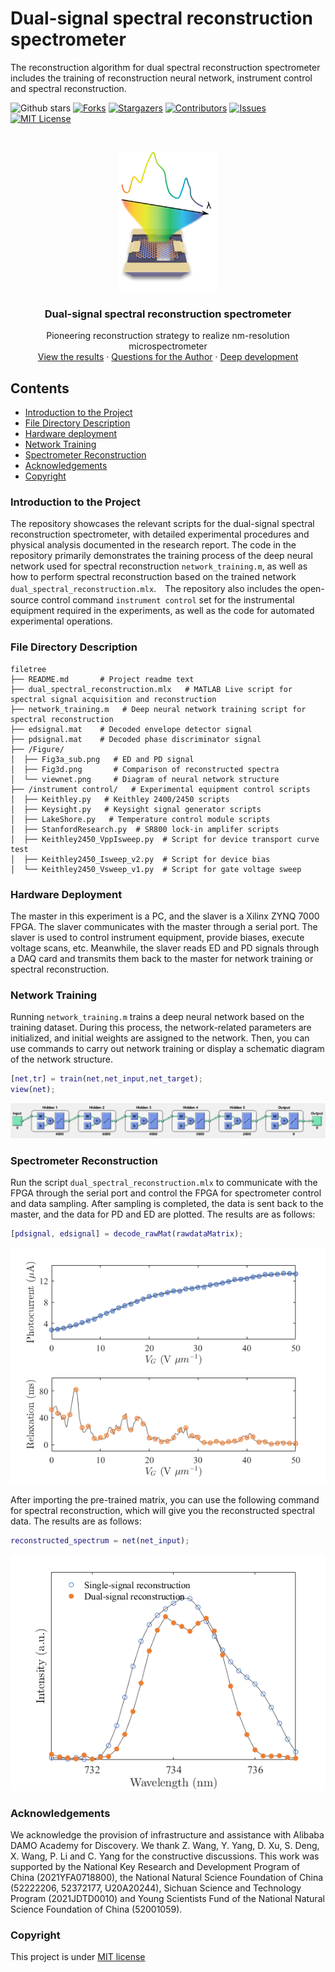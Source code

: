 # **Dual-signal spectral reconstruction spectrometer** 

The reconstruction algorithm for dual spectral reconstruction spectrometer includes the training of reconstruction neural network, instrument control and spectral reconstruction.

<!-- PROJECT SHIELDS -->

![Github stars](https://img.shields.io/github/stars/iCalculate/Dual-spectral-reconstruction.svg)
[![Forks][forks-shield]][forks-url]
[![Stargazers][stars-shield]][stars-url]
[![Contributors][contributors-shield]][contributors-url]
[![Issues][issues-shield]][issues-url]
[![MIT License][license-shield]][license-url]

<!-- PROJECT LOGO -->
<br />

<p align="center">
  <a href="https://github.com/iCalculate/Dual-spectral-reconstruction/">
    <img src="Figure/logo.png" alt="Logo" width="158" height="223">
  </a>
  <h3 align="center">Dual-signal spectral reconstruction spectrometer</h3>
  <p align="center">
    Pioneering reconstruction strategy to realize nm-resolution microspectrometer
    <br />
    <a href="https://github.com/iCalculate/Dual-spectral-reconstruction">View the results</a>
    ·
    <a href="https://github.com/iCalculate/Dual-spectral-reconstruction/issues">Questions for the Author</a>
    ·
    <a href="https://github.com/iCalculate/Dual-spectral-reconstruction/issues">Deep development</a>
  </p>

</p>




## Contents

- [Introduction to the Project](#introduction-to-the-project)
- [File Directory Description](#file-directory-description)
- [Hardware deployment](#hardware-deployment)
- [Network Training](#network-training)
- [Spectrometer Reconstruction](#spectrometer-reconstruction)
- [Acknowledgements](#acknowledgements)
- [Copyright](#copyright)

### Introduction to the Project
The repository showcases the relevant scripts for the dual-signal spectral reconstruction spectrometer, with detailed experimental procedures and physical analysis documented in the research report. The code in the repository primarily demonstrates the training process of the deep neural network used for spectral reconstruction `network_training.m`, as well as how to perform spectral reconstruction based on the trained network `dual_spectral_reconstruction.mlx`.　The repository also includes the open-source control command `instrument control` set for the instrumental equipment required in the experiments, as well as the code for automated experimental operations.

### File Directory Description

```
filetree 
├── README.md		# Project readme text
├── dual_spectral_reconstruction.mlx   # MATLAB Live script for spectral signal acquisition and reconstruction
├── network_training.m   # Deep neural network training script for spectral reconstruction
├── edsignal.mat    # Decoded envelope detector signal
├── pdsignal.mat    # Decoded phase discriminator signal
├── /Figure/
│  ├── Fig3a_sub.png   # ED and PD signal
│  ├── Fig3d.png       # Comparison of reconstructed spectra
│  └── viewnet.png     # Diagram of neural network structure
├── /instrument control/   # Experimental equipment control scripts
│  ├── Keithley.py   # Keithley 2400/2450 scripts
│  ├── Keysight.py   # Keysight signal generator scripts
│  ├── LakeShore.py   # Temperature control module scripts
│  ├── StanfordResearch.py  # SR800 lock-in amplifer scripts
│  ├── Keithley2450_VppIsweep.py  # Script for device transport curve test
│  ├── Keithley2450_Isweep_v2.py  # Script for device bias
│  └── Keithley2450_Vsweep_v1.py  # Script for gate voltage sweep
```
### Hardware Deployment

The master in this experiment is a PC, and the slaver is a Xilinx ZYNQ 7000 FPGA. The slaver communicates with the master through a serial port. The slaver is used to control instrument equipment, provide biases, execute voltage scans, etc. Meanwhile, the slaver reads ED and PD signals through a DAQ card and transmits them back to the master for network training or spectral reconstruction.

### Network Training

Running `network_training.m` trains a deep neural network based on the training dataset. During this process, the network-related parameters are initialized, and initial weights are assigned to the network. Then, you can use commands to carry out network training or display a schematic diagram of the network structure.
```matlab
[net,tr] = train(net,net_input,net_target);
view(net);
```
![viewnet](Figure/viewnet.png)

### Spectrometer Reconstruction

Run the script `dual_spectral_reconstruction.mlx` to communicate with the FPGA through the serial port and control the FPGA for spectrometer control and data sampling. After sampling is completed, the data is sent back to the master, and the data for PD and ED are plotted. The results are as follows:
```matlab
[pdsignal, edsignal] = decode_rawMat(rawdataMatrix); 
```
![Fig3a_sub](Figure/Fig3a_sub.png)


After importing the pre-trained matrix, you can use the following command for spectral reconstruction, which will give you the reconstructed spectral data. The results are as follows:
```matlab
reconstructed_spectrum = net(net_input);
```

![Fig3a_sub](Figure/Fig3d.png)

### Acknowledgements 

We acknowledge the provision of infrastructure and assistance with Alibaba DAMO Academy for Discovery. We thank Z. Wang, Y. Yang, D. Xu, S. Deng, X. Wang, P. Li and C. Yang for the constructive discussions. This work was supported by the National Key Research and Development Program of China (2021YFA0718800), the National Natural Science Foundation of China (52222206, 52372177, U20A20244), Sichuan Science and Technology Program (2021JDTD0010) and Young Scientists Fund of the National Natural Science Foundation of China (52001059).

### Copyright

This project is under [MIT license](https://mit-license.org/)

<!-- links -->

[your-project-path]:iCalculate/Dual-spectral-reconstruction
[contributors-shield]: https://img.shields.io/github/contributors/iCalculate/Dual-spectral-reconstruction.svg?
[contributors-url]: https://github.com/iCalculate/Dual-spectral-reconstruction/graphs/contributors
[forks-shield]: https://img.shields.io/github/forks/iCalculate/Dual-spectral-reconstruction.svg?
[forks-url]: https://github.com/iCalculate/Dual-spectral-reconstruction/network/members
[stars-shield]: https://img.shields.io/github/stars/iCalculate/Dual-spectral-reconstruction.svg?
[stars-url]: https://github.com/iCalculate/Dual-spectral-reconstruction/stargazers
[issues-shield]: https://img.shields.io/github/issues/iCalculate/Dual-spectral-reconstruction.svg?
[issues-url]: https://img.shields.io/github/issues/iCalculate/Dual-spectral-reconstruction.svg
[license-shield]: https://img.shields.io/github/license/iCalculate/Dual-spectral-reconstruction.svg?
[license-url]: https://github.com/iCalculate/Dual-spectral-reconstruction/blob/main/LICENSE
